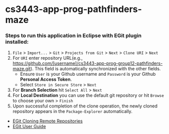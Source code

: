 # cs3443-app-prog-pathfinders-maze
### Steps to run this application in Eclipse with EGit plugin installed:
1. `File` > `Import...` > `Git` > `Projects from Git` > `Next` > `Clone URI` > `Next`
2. For `URI` enter repository URL(e.g., https://github.com/[username]/cs3443-app-prog-group12-pathfinders-maze.git). This field is automatically synchronized with the other fields. 
   - Ensure `User` is your Github username and `Password` is your Github **Personal Access Token**. 
   - Select `Store in Secure Store` > `Next`
4. For **Branch Selection** hit `Select All` > `Next`
5. For **Local Destination** you can use the default git repository or hit `Browse` to choose your own > `Finish`
6. Upon successful completion of the clone operation, the newly cloned repository appears in the `Package-Explorer` automatically.
- [EGit Cloning Remote Repositories](https://wiki.eclipse.org/EGit/User_Guide#Cloning_Remote_Repositories)
- [EGit User Guide](https://wiki.eclipse.org/EGit/User_Guide#Basic_Tutorial:_Adding_a_project_to_version_control)
